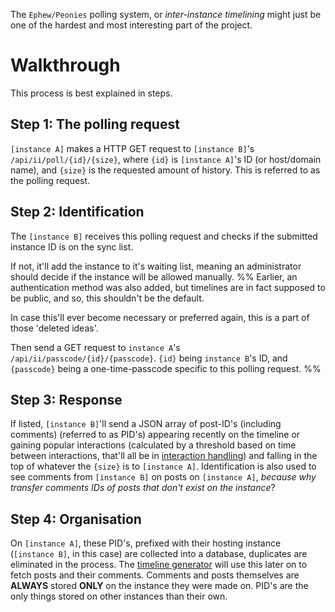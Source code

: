 The `Ephew/Peonies` polling system, or _inter-instance timelining_ might just be one of the hardest and most interesting part of the project.

# Walkthrough
This process is best explained in steps.
## Step 1: The polling request
`[instance A]` makes a HTTP GET request to `[instance B]`'s `/api/ii/poll/{id}/{size}`, where `{id}` is `[instance A]`'s ID (or host/domain name), and `{size}` is the requested amount of history. This is referred to as the polling request.
## Step 2: Identification
The `[instance B]` receives this polling request and checks if the submitted instance ID is on the sync list. 

If not, it'll add the instance to it's waiting list, meaning an administrator should decide if the instance will be allowed manually.
%% 
Earlier, an authentication method was also added, but timelines are in fact supposed to be public, and so, this shouldn't be the default.

In case this'll ever become necessary or preferred again, this is a part of those 'deleted ideas'.

 Then send a GET request to `instance A`'s `/api/ii/passcode/{id}/{passcode}`. `{id}` being `instance B`'s ID, and `{passcode}` being a one-time-passcode specific to this polling request.  %%
## Step 3: Response
If listed, `[instance B]`'ll send a JSON array of post-ID's (including comments) (referred to as PID's) appearing recently on the timeline or gaining popular interactions (calculated by a threshold based on time between interactions, that'll all be in [interaction handling](./Interaction%20handling.md)) and falling in the top of whatever the `{size}` is to `[instance A]`.
Identification is also used to see comments from `[instance B]` on posts on `[instance A]`, *because why transfer comments IDs of posts that don't exist on the instance*?
## Step 4: Organisation
On `[instance A]`, these PID's, prefixed with their hosting instance (`[instance B]`, in this case) are collected into a database, duplicates are eliminated in the process. The [timeline generator](./Timeline%20generation.md) will use this later on to fetch posts and their comments. Comments and posts themselves are **ALWAYS** stored **ONLY** on the instance they were made on. PID's are the only things stored on other instances than their own.